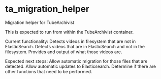 # ta_migration_helper
Migration helper for TubeArchivist

This is expected to run from within the TubeArchivist container.

Current functionality:
Detects videos in filesystem that are not in ElasticSearch.
Detects videos that are in ElasticSearch and not in the filesystem.
Provides and output of what those videos are.

Expected next steps:
Allow automatic migration for those files that are detected.
Allow automatic updates to Elasticsearch.
Determine if there are other functions that need to be performed.

